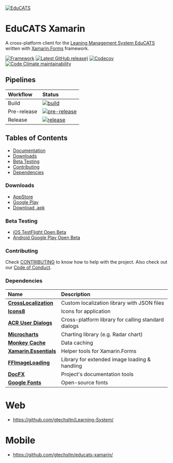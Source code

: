 [![EduCATS](./graphics/banner.png)](https://educats.bntu.by/)

# EduCATS Xamarin

A cross-platform client for the [Leaning Management System EduCATS](https://github.com/hawkrai/lmsystem) written with [Xamarin.Forms](https://github.com/xamarin/Xamarin.Forms) framework.

[![Framework](./graphics/badge-xamarin.svg)](https://github.com/xamarin/Xamarin.Forms)
[![Latest GitHub release)](https://img.shields.io/github/v/release/ilyalehchylin/educats-xamarin?logo=github)](https://github.com/ilyalehchylin/educats-xamarin/releases)
[![Codecov](https://codecov.io/gh/ilyalehchylin/educats-xamarin/branch/develop/graph/badge.svg)](https://codecov.io/gh/ilyalehchylin/educats-xamarin)
[![Code Climate maintainability](https://img.shields.io/codeclimate/maintainability-percentage/ilyalehchylin/educats-xamarin?logo=codeclimate)](https://codeclimate.com/github/ilyalehchylin/educats-xamarin/maintainability)

## Pipelines

| Workflow    | Status                                                               |
| :---        | :---                                                                 |
| Build | [![build](https://github.com/ilyalehchylin/educats-xamarin/actions/workflows/build.yml/badge.svg)](https://github.com/ilyalehchylin/educats-xamarin/actions/workflows/build.yml)                                                 |
| Pre-release | [![pre-release](https://github.com/ilyalehchylin/educats-xamarin/actions/workflows/pre-release.yml/badge.svg)](https://github.com/ilyalehchylin/educats-xamarin/actions/workflows/pre-release.yml) |
| Release     | [![release](https://github.com/ilyalehchylin/educats-xamarin/actions/workflows/release.yml/badge.svg)](https://github.com/ilyalehchylin/educats-xamarin/actions/workflows/release.yml)     |

## Tables of Contents

* [Documentation](https://ilyalehchylin.github.io/educats-xamarin/)
* [Downloads](#downloads)
* [Beta Testing](#beta-testing)
* [Contributing](#contributing)
* [Dependencies](#dependencies)

### Downloads

- [AppStore](https://apps.apple.com/by/app/educats/id1505738731)
- [Google Play](https://play.google.com/store/apps/details?id=by.bntu.educats)
- [Download .apk](https://github.com/ilyalehchylin/educats-xamarin/releases)

### Beta Testing

- [iOS TestFlight Open Beta](https://testflight.apple.com/join/WQdDNznJ)
- [Android Google Play Open Beta](https://play.google.com/apps/testing/by.bntu.educats)

### Contributing

Check [CONTRIBUTING](.github/CONTRIBUTING.md) to know how to help with the project. Also check out our [Code of Conduct](./.github/CODE_OF_CONDUCT.md).

### Dependencies

| Name                                                                      | Description                                           |
| :---                                                                      | :---                                                  |
| **[CrossLocalization](https://github.com/nyxbull/CrossLocalization)**     | Custom localization library with JSON files           |
| **[Icons8](https://icons8.com/)**                                         | Icons for application                                 |
| **[ACR User Dialogs](https://github.com/aritchie/userdialogs)**           | Cross-platform library for calling standard dialogs   |
| **[Microcharts](https://github.com/dotnet-ad/Microcharts)**               | Charting library (e.g. Radar chart)                   |
| **[Monkey Cache](https://github.com/jamesmontemagno/monkey-cache)**       | Data caching                                          |
| **[Xamarin.Essentials](https://docs.microsoft.com/xamarin/essentials/)**  | Helper tools for Xamarin.Forms                        |
| **[FFImageLoading](https://github.com/luberda-molinet/FFImageLoading)**   | Library for extended image loading & handling         |
| **[DocFX](https://github.com/dotnet/docfx)**  						  	| Project's documentation tools	  		                |
| **[Google Fonts](https://fonts.google.com/)**  						  	| Open-source fonts				  		                |

# Web
+ https://github.com/gtechsltn/Learning-System/

# Mobile
+ https://github.com/gtechsltn/educats-xamarin/
